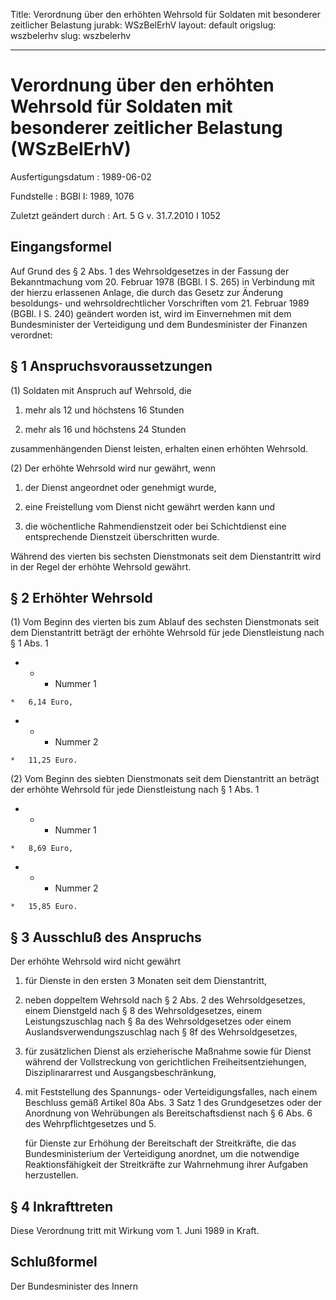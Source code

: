 Title: Verordnung über den erhöhten Wehrsold für Soldaten mit besonderer zeitlicher
  Belastung
jurabk: WSzBelErhV
layout: default
origslug: wszbelerhv
slug: wszbelerhv

---

# Verordnung über den erhöhten Wehrsold für Soldaten mit besonderer zeitlicher Belastung (WSzBelErhV)

Ausfertigungsdatum
:   1989-06-02

Fundstelle
:   BGBl I: 1989, 1076

Zuletzt geändert durch
:   Art. 5 G v. 31.7.2010 I 1052


## Eingangsformel

Auf Grund des § 2 Abs. 1 des Wehrsoldgesetzes in der Fassung der
Bekanntmachung vom 20. Februar 1978 (BGBl. I S. 265) in Verbindung mit
der hierzu erlassenen Anlage, die durch das Gesetz zur Änderung
besoldungs- und wehrsoldrechtlicher Vorschriften vom 21. Februar 1989
(BGBl. I S. 240) geändert worden ist, wird im Einvernehmen mit dem
Bundesminister der Verteidigung und dem Bundesminister der Finanzen
verordnet:


## § 1 Anspruchsvoraussetzungen

(1) Soldaten mit Anspruch auf Wehrsold, die

1.  mehr als 12 und höchstens 16 Stunden


2.  mehr als 16 und höchstens 24 Stunden



zusammenhängenden Dienst leisten, erhalten einen erhöhten Wehrsold.

(2) Der erhöhte Wehrsold wird nur gewährt, wenn

1.  der Dienst angeordnet oder genehmigt wurde,


2.  eine Freistellung vom Dienst nicht gewährt werden kann und


3.  die wöchentliche Rahmendienstzeit oder bei Schichtdienst eine
    entsprechende Dienstzeit überschritten wurde.



Während des vierten bis sechsten Dienstmonats seit dem Dienstantritt
wird in der Regel der erhöhte Wehrsold gewährt.


## § 2 Erhöhter Wehrsold

(1) Vom Beginn des vierten bis zum Ablauf des sechsten Dienstmonats
seit dem Dienstantritt beträgt der erhöhte Wehrsold für jede
Dienstleistung nach § 1 Abs. 1

*    *   - Nummer 1

    *   6,14 Euro,


*    *   - Nummer 2

    *   11,25 Euro.




(2) Vom Beginn des siebten Dienstmonats seit dem Dienstantritt an
beträgt der erhöhte Wehrsold für jede Dienstleistung nach § 1 Abs. 1

*    *   - Nummer 1

    *   8,69 Euro,


*    *   - Nummer 2

    *   15,85 Euro.





## § 3 Ausschluß des Anspruchs

Der erhöhte Wehrsold wird nicht gewährt

1.  für Dienste in den ersten 3 Monaten seit dem Dienstantritt,


2.  neben doppeltem Wehrsold nach § 2 Abs. 2 des Wehrsoldgesetzes, einem
    Dienstgeld nach § 8 des Wehrsoldgesetzes, einem Leistungszuschlag nach
    § 8a des Wehrsoldgesetzes oder einem Auslandsverwendungszuschlag nach
    § 8f des Wehrsoldgesetzes,


3.  für zusätzlichen Dienst als erzieherische Maßnahme sowie für Dienst
    während der Vollstreckung von gerichtlichen Freiheitsentziehungen,
    Disziplinararrest und Ausgangsbeschränkung,


4.  mit Feststellung des Spannungs- oder Verteidigungsfalles, nach einem
    Beschluss gemäß Artikel 80a Abs. 3 Satz 1 des Grundgesetzes oder der
    Anordnung von Wehrübungen als Bereitschaftsdienst nach § 6 Abs. 6 des
    Wehrpflichtgesetzes und 5.

    für Dienste zur Erhöhung der Bereitschaft der Streitkräfte, die das
    Bundesministerium der Verteidigung anordnet, um die notwendige
    Reaktionsfähigkeit der Streitkräfte zur Wahrnehmung ihrer Aufgaben
    herzustellen.





## § 4 Inkrafttreten

Diese Verordnung tritt mit Wirkung vom 1. Juni 1989 in Kraft.


## Schlußformel

Der Bundesminister des Innern

